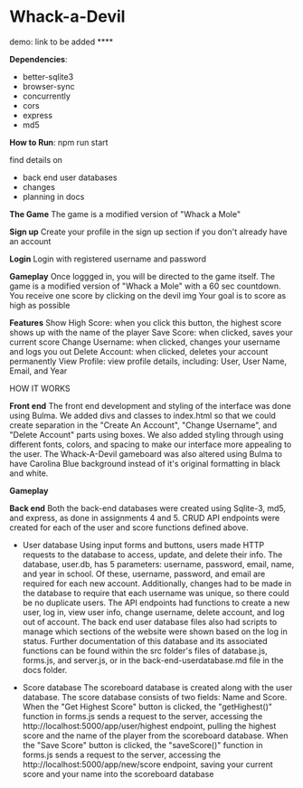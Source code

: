 # Whack-a-Devil

demo: link to be added ****

**Dependencies**:
- better-sqlite3
- browser-sync
- concurrently
- cors
- express
- md5

**How to Run**: npm run start

find details on
- back end user databases
- changes
- planning 
in docs

**The Game**
The game is a modified version of "Whack a Mole"

**Sign up**
Create your profile in the sign up section if you don't already have an account

**Login**
Login with registered username and password

**Gameplay**
Once loggged in, you will be directed to the game itself. 
The game is a modified version of "Whack a Mole" with a 60 sec countdown.
You receive one score by clicking on the devil img
Your goal is to score as high as possible

**Features**
Show High Score: when you click this button, the highest score shows up with the name of the player
Save Score: when clicked, saves your current score
Change Username: when clicked, changes your username and logs you out
Delete Account: when clicked, deletes your account permanently
View Profile: view profile details, including: User, User Name, Email, and Year

HOW IT WORKS

**Front end**
The front end development and styling of the interface was done using Bulma. We added divs and classes to index.html so that we could create separation in the "Create An Account", "Change Username", and "Delete Account" parts using boxes. We also added styling through using different fonts, colors, and spacing to make our interface more appealing to the user. The Whack-A-Devil gameboard was also altered using Bulma to have Carolina Blue background instead of it's original formatting in black and white.

**Gameplay**



**Back end**
Both the back-end databases were created using Sqlite-3, md5, and express, as done in assignments 4 and 5. CRUD API endpoints were created for each of the user and score functions defined above. 

- User database
Using input forms and buttons, users made HTTP requests to the database to access, update, and delete their info. The database, user.db, has 5 parameters: username, password, email, name, and year in school. Of these, username, password, and email are required for each new account. Additionally, changes had to be made in the database to require that each username was unique, so there could be no duplicate users. The API endpoints had functions to create a new user, log in, view user info, change username, delete account, and log out of account. The back end user database files also had scripts to manage which sections of the website were shown based on the log in status. Further documentation of this database and its associated functions can be found within the src folder's files of database.js, forms.js, and server.js, or in the back-end-userdatabase.md file in the docs folder.

- Score database
The scoreboard database is created along with the user database. The score database consists of two fields: Name and Score. 
When the "Get Highest Score" button is clicked, the "getHighest()" function in forms.js sends a request to the server, accessing the http://localhost:5000/app/user/highest endpoint, pulling the highest score and the name of the player from the scoreboard database.
When the "Save Score" button is clicked, the "saveScore()" function in forms.js sends a request to the server, accessing the http://localhost:5000/app/new/score endpoint, saving your current score and your name into the scoreboard database